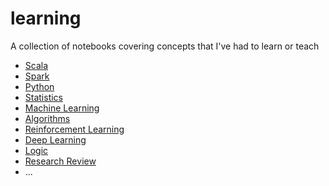 # learning
A collection of notebooks covering concepts that I've had to learn or teach
- [Scala](scala)
- [Spark](spark)
- [Python](python)
- [Statistics](statistics)
- [Machine Learning](machine-learning)
- [Algorithms](algorithms)
- [Reinforcement Learning](reinforcement-learning)
- [Deep Learning](deep-learning)
- [Logic](logic)
- [Research Review](research-review)
- ...
